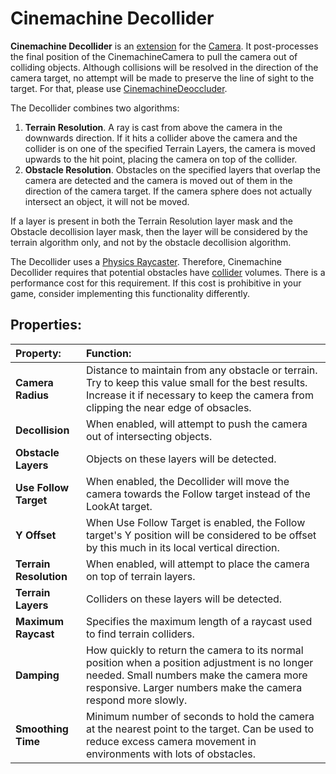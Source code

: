 # Cinemachine Decollider

__Cinemachine Decollider__ is an [extension](concept-procedural-motion.md#extensions) for the [Camera](CinemachineCamera.md). It post-processes the final position of the CinemachineCamera to pull the camera out of colliding objects.  Although collisions will be resolved in the direction of the camera target, no attempt will be made to preserve the line of sight to the target.  For that, please use [CinemachineDeoccluder](CinemachineDeoccluder.md).

The Decollider combines two algorithms:
1. **Terrain Resolution**.  A ray is cast from above the camera in the downwards direction.  If it hits a collider above the camera and the collider is on one of the specified Terrain Layers, the camera is moved upwards to the hit point, placing the camera on top of the collider.
1. **Obstacle Resolution**.  Obstacles on the specified layers that overlap the camera are detected and the camera is moved out of them in the direction of the camera target.  If the camera sphere does not actually intersect an object, it will not be moved.

If a layer is present in both the Terrain Resolution layer mask and the Obstacle decollision layer mask, then the layer will be considered by the terrain algorithm only, and not by the obstacle decollision algorithm.

The Decollider uses a [Physics Raycaster](https://docs.unity3d.com/Manual/script-PhysicsRaycaster.html). Therefore, Cinemachine Decollider requires that potential obstacles have [collider](https://docs.unity3d.com/Manual/CollidersOverview.html) volumes. There is a performance cost for this requirement. If this cost is prohibitive in your game, consider implementing this functionality differently.

## Properties:

| **Property:** | **Function:** |
|:---|:---|
| __Camera Radius__ | Distance to maintain from any obstacle or terrain. Try to keep this value small for the best results. Increase it if necessary to keep the camera from clipping the near edge of obsacles. |
| __Decollision__ | When enabled, will attempt to push the camera out of intersecting objects. |
| __Obstacle Layers__ | Objects on these layers will be detected. |
| __Use Follow Target__ | When enabled, the Decollider will move the camera towards the Follow target instead of the LookAt target. |
| __Y Offset__ | When Use Follow Target is enabled, the Follow target's Y position will be considered to be offset by this much in its local vertical direction. |
| __Terrain Resolution__ | When enabled, will attempt to place the camera on top of terrain layers. |
| __Terrain Layers__ | Colliders on these layers will be detected. |
| __Maximum Raycast__ | Specifies the maximum length of a raycast used to find terrain colliders. |
| __Damping__ | How quickly to return the camera to its normal position when a position adjustment is no longer needed. Small numbers make the camera more responsive. Larger numbers make the camera respond more slowly. |
| __Smoothing Time__ | Minimum number of seconds to hold the camera at the nearest point to the target. Can be used to reduce excess camera movement in environments with lots of obstacles. |


